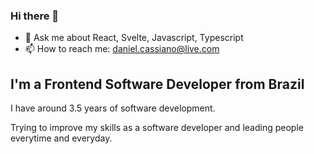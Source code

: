 ### Hi there 👋

- 💬 Ask me about React, Svelte, Javascript, Typescript
- 📫 How to reach me: daniel.cassiano@live.com

## I'm a Frontend Software Developer from Brazil

I have around 3.5 years of software development.

Trying to improve my skills as a software developer and leading people everytime and everyday.

